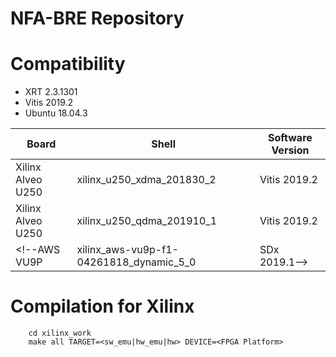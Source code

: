 NFA-BRE Repository
===========================

# Compatibility #
- XRT 2.3.1301
- Vitis 2019.2
- Ubuntu 18.04.3

Board | Shell | Software Version
------|-------|------------------
Xilinx Alveo U250|xilinx_u250_xdma_201830_2|Vitis 2019.2
Xilinx Alveo U250|xilinx_u250_qdma_201910_1|Vitis 2019.2
<!--AWS VU9P|xilinx_aws-vu9p-f1-04261818_dynamic_5_0|SDx 2019.1-->

# Compilation for Xilinx #

```
    cd xilinx_work
    make all TARGET=<sw_emu|hw_emu|hw> DEVICE=<FPGA Platform>
```